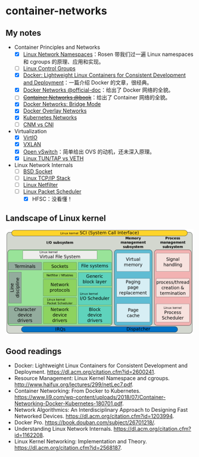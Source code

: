 # container-networks

## My notes

- Container Principles and Networks
  - [x] [Linux Network Namespaces](linux-netns.md)：Rosen 带我们过一遍 Linux namespaces 和 cgroups 的原理、应用和实现。
  - [ ] [Linux Control Groups](linux-cgroups.md)
  - [x] [Docker: Lightweight Linux Containers for Consistent Development and Deployment](docker-intro.md)：一篇介绍 Docker 的文章，很经典。
  - [x] [Docker Networks @official-doc](docker-networks.md)：给出了 Docker 网络的全貌。
  - [ ] [~~Container Networks @book~~](container-networks.md)：给出了 Container 网络的全貌。
  - [x] [Docker Networks: Bridge Mode](docker-bridge.md)
  - [x] [Docker Overlay Networks](docker-overlay-networks.md)
  - [x] [Kubernetes Networks](k8s-networks.md)
  - [ ] [CNM vs CNI](cnm-vs-cni.md)

- Virtualization
  - [x] [VirtIO](virtio.md)
  - [x] [VXLAN](vxlan.md)
  - [x] [Open vSwitch](ovs.md)：简单给出 OVS 的动机，还未深入原理。
  - [x] [Linux TUN/TAP vs VETH](tuntap-vs-veth.md)

- Linux Network Internals
  - [ ] [BSD Socket](bsd-socket.md)
  - [ ] [Linux TCP/IP Stack](linux-tcpip-stack.md)
  - [ ] [Linux Netfilter](linux-netfilter.md)
  - [ ] [Linux Packet Scheduler](linux-pkt-scheduler.md)
    - [x] HFSC：没看懂！

## Landscape of Linux kernel

![img](assets/1024px-Simplified_Structure_of_the_Linux_Kernel.svg.png)

## Good readings

- Docker: Lightweight Linux Containers for Consistent Development and Deployment. https://dl.acm.org/citation.cfm?id=2600241.
- Resource Management: Linux Kernel Namespace and cgroups. http://www.haifux.org/lectures/299/netLec7.pdf.
- Container Networking: From Docker to Kubernetes. https://www.li9.com/wp-content/uploads/2018/07/Container-Networking-Docker-Kubernetes-180701.pdf.
- Network Algorithmics: An Interdisciplinary Approach to Designing Fast Networked Devices. https://dl.acm.org/citation.cfm?id=1203994.
- Docker Pro. https://book.douban.com/subject/26701218/.
- Understanding Linux Network Internals. https://dl.acm.org/citation.cfm?id=1162208.
- Linux Kernel Networking: Implementation and Theory. https://dl.acm.org/citation.cfm?id=2568187.
